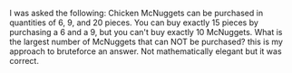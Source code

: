 I was asked the following:
Chicken McNuggets can be purchased in quantities of 6, 9, and 20 pieces. You can buy exactly 15 pieces by purchasing a 6 and a 9, but you can't buy exactly 10 McNuggets. What is the largest number of McNuggets that can NOT be purchased?
this is my approach to bruteforce an answer. Not mathematically elegant but it was correct.

